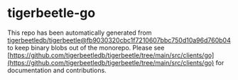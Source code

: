 # tigerbeetle-go
This repo has been automatically generated from [tigerbeetledb/tigerbeetle@fb9030320cbc1f7210607bbc750d10a96d760b04](https://github.com/tigerbeetledb/tigerbeetle/commit/fb9030320cbc1f7210607bbc750d10a96d760b04) to keep binary blobs out of the monorepo. Please see [https://github.com/tigerbeetledb/tigerbeetle/tree/main/src/clients/go](https://github.com/tigerbeetledb/tigerbeetle/tree/main/src/clients/go) for documentation and contributions.

